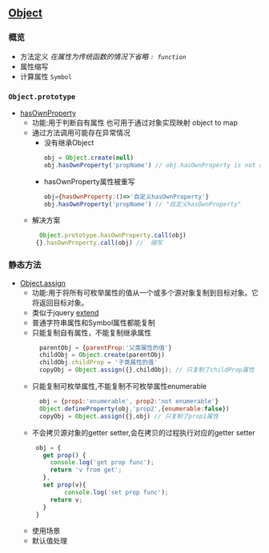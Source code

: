 ## [Object](https://developer.mozilla.org/zh-CN/docs/Web/JavaScript/Reference/Global_Objects/Object)

### 概览
  - 方法定义 *在属性为传统函数的情况下省略 ```: function```*
  - 属性缩写
  - 计算属性 ```Symbol```



### ```Object.prototype```
- [hasOwnProperty](https://developer.mozilla.org/zh-CN/docs/Web/JavaScript/Reference/Global_Objects/Object/hasOwnProperty)
  - 功能:用于判断自有属性  也可用于通过对象实现映射 object to map
  - 通过方法调用可能存在异常情况
    - 没有继承Object
      ``` javascript
      obj = Object.create(null)
      obj.hasOwnProperty('propName') // obj.hasOwnProperty is not a function
      ```
    - hasOwnProperty属性被重写
      ``` javascript
      obj={hasOwnProperty:()=>'自定义hasOwnProperty'} 
      obj.hasOwnProperty('propName') // "自定义hasOwnProperty"
      ```
  - 解决方案  
    ```  javascript
      Object.prototype.hasOwnProperty.call(obj) 
     {}.hasOwnProperty.call(obj) //  缩写
    ```
    
### 静态方法
  - [Object.assign](https://developer.mozilla.org/zh-CN/docs/Web/JavaScript/Reference/Global_Objects/Object/assign)
    - 功能:用于将所有可枚举属性的值从一个或多个源对象复制到目标对象。它将返回目标对象。
    - 类似于jquery [extend](http://api.jquery.com/jquery.extend/)
    - 普通字符串属性和Symbol属性都能复制
    - 只能复制自有属性，不能复制继承属性
      ``` js
        parentObj = {parentProp:'父类属性的值'}
        childObj = Object.create(parentObj)
        childObj.childProp = '子类属性的值'
        copyObj = Object.assign({},childObj); // 只复制了childProp属性
      ```
    - 只能复制可枚举属性,不能复制不可枚举属性enumerable
      ``` js
        obj = {prop1:'enumerable', prop2:'not enumerable'}
        Object.defineProperty(obj,'prop2',{enumerable:false})
        copyObj = Object.assign({},obj) // 只复制了prop1属性
      ```
     - 不会拷贝源对象的getter setter,会在拷贝的过程执行对应的getter setter
       ``` js
        obj = {
          get prop() {
            console.log('get prop func');
            return 'v from get';
          },
          set prop(v){
                console.log('set prop func');
            return v;
          }
        }
       ```
     - 使用场景
      - 默认值处理
